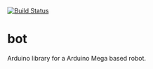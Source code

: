 [![Build Status](https://travis-ci.org/team-onestone/bot.svg?branch=master)](https://travis-ci.org/team-onestone/bot)
# bot
Arduino library for a Arduino Mega based robot.
